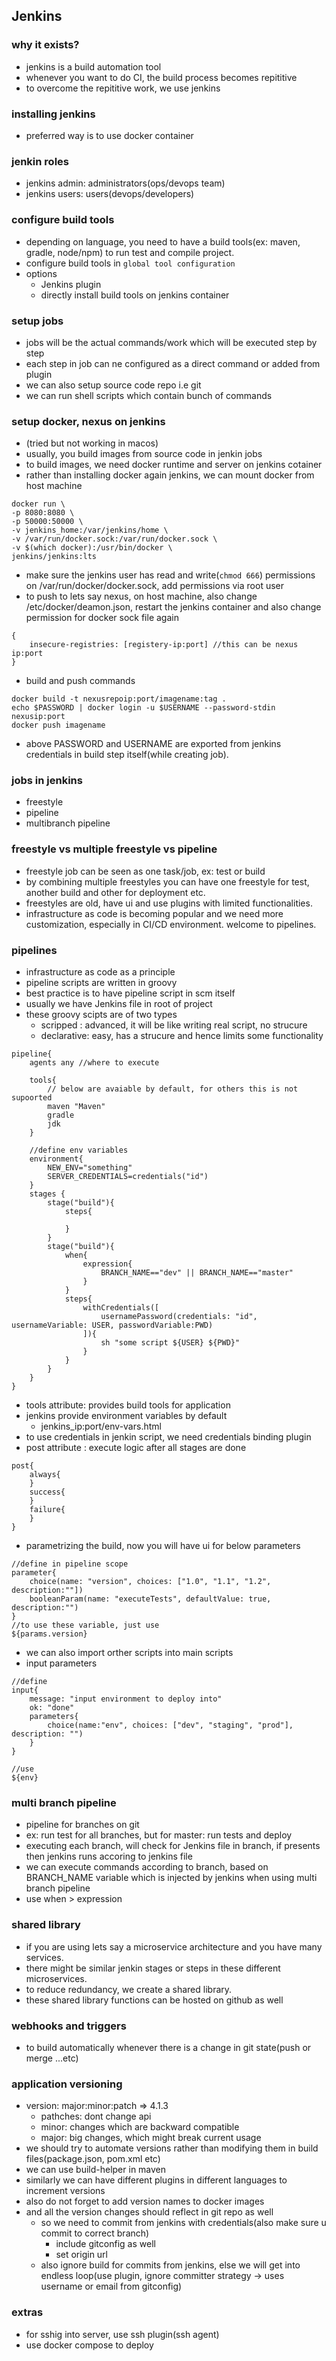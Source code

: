 ## Jenkins
### why it exists?
- jenkins is a build automation tool
- whenever you want to do CI, the build process becomes repititive
- to overcome the repititive work, we use jenkins

### installing jenkins
- preferred way is to use docker container

### jenkin roles
- jenkins admin: administrators(ops/devops team)
- jenkins users: users(devops/developers)

### configure build tools
- depending on language, you need to have a build tools(ex: maven, gradle, node/npm) to run test and compile project.
- configure build tools in `global tool configuration`
- options
	- Jenkins plugin 
	- directly install build tools on jenkins container

### setup jobs
- jobs will be the actual commands/work which will be executed step by step
- each step in job can ne configured as a direct command or added from plugin
- we can also setup source code repo i.e git
- we can run shell scripts which contain bunch of commands

### setup docker, nexus on jenkins
- (tried but not working in macos)
- usually, you build images from source code in jenkin jobs
- to build images, we need docker runtime and server on jenkins cotainer
- rather than installing docker again jenkins, we can mount docker from host machine
```
docker run \
-p 8080:8080 \
-p 50000:50000 \
-v jenkins_home:/var/jenkins/home \
-v /var/run/docker.sock:/var/run/docker.sock \
-v $(which docker):/usr/bin/docker \
jenkins/jenkins:lts
```
- make sure the jenkins user has read and write(`chmod 666`) permissions on /var/run/docker/docker.sock, add permissions via root user
- to push to lets say nexus, on host machine, also change /etc/docker/deamon.json, restart the jenkins container and also change permission for docker sock file again
```
{
	insecure-registries: [registery-ip:port] //this can be nexus ip:port
}
```
- build and push commands
```
docker build -t nexusrepoip:port/imagename:tag .
echo $PASSWORD | docker login -u $USERNAME --password-stdin nexusip:port
docker push imagename
```
- above PASSWORD and USERNAME are exported from jenkins credentials in build step itself(while creating job).

### jobs in jenkins
- freestyle
- pipeline
- multibranch pipeline

### freestyle vs multiple freestyle vs pipeline
- freestyle job can be seen as one task/job, ex: test or build
- by combining multiple freestyles you can have one freestyle for test, another build and other for deployment etc.
- freestyles are old, have ui and use plugins with limited functionalities.
- infrastructure as code is becoming popular and we need more customization, especially in CI/CD environment. welcome to pipelines.

### pipelines
- infrastructure as code as a principle
- pipeline scripts are written in groovy
- best practice is to have pipeline script in scm itself
- usually we have Jenkins file in root of project
- these groovy scipts are of two types
	- scripped : advanced, it will be like writing real script, no strucure
	- declarative: easy, has a strucure and hence limits some functionality
```
pipeline{
	agents any //where to execute
	
	tools{
		// below are avaiable by default, for others this is not supoorted
		maven "Maven"
		gradle
		jdk
	}
	
	//define env variables
	environment{
		NEW_ENV="something"
		SERVER_CREDENTIALS=credentials("id")
	}
	stages {
		stage("build"){
			steps{
			
			}
		}
		stage("build"){
			when{
				expression{
					BRANCH_NAME=="dev" || BRANCH_NAME=="master"
				}
			}
			steps{
				withCredentials([
					usernamePassword(credentials: "id", usernameVariable: USER, passwordVariable:PWD)
				]){
					sh "some script ${USER} ${PWD}"
				}
			}
		}
	}
}
```
- tools attribute: provides build tools for application
- jenkins provide environment variables by default
	- jenkins_ip:port/env-vars.html
- to use credentials in jenkin script, we need  credentials binding plugin
- post attribute : execute logic after all stages are done
```
post{
	always{
	}
	success{
	}
	failure{
	}
}
```
- parametrizing the build, now you will have ui for below parameters
```
//define in pipeline scope
parameter{
	choice(name: "version", choices: ["1.0", "1.1", "1.2", description:""])
	booleanParam(name: "executeTests", defaultValue: true, description:"")
}
//to use these variable, just use
${params.version}
```
- we can also import orther scripts into main scripts
- input parameters
```
//define
input{
	message: "input environment to deploy into"
	ok: "done"
	parameters{
		choice(name:"env", choices: ["dev", "staging", "prod"], description: "")
	}
}

//use
${env}
```

### multi branch pipeline
- pipeline for branches on git
- ex: run test for all branches, but for master: run tests and deploy
- executing each branch, will check for Jenkins file in branch, if presents then jenkins runs accoring to jenkins file
- we can execute commands according to branch, based on BRANCH_NAME variable which is injected by jenkins when using multi branch pipeline
- use when > expression 

### shared library
- if you are using lets say a microservice architecture and you have many services.
- there might be similar jenkin stages or steps in these different microservices.
- to reduce redundancy, we create a shared library.
- these shared library functions can be hosted on github as well

### webhooks and triggers
- to build automatically whenever there is a change in git state(push or merge ...etc)

### application versioning
- version: major:minor:patch => 4.1.3
	- pathches: dont change api
	- minor: changes which are backward compatible
	- major: big changes, which might break current usage
- we should try to automate versions rather than modifying them in build files(package.json, pom.xml etc)
- we can use build-helper in maven
- similarly we can have different plugins in different languages to increment versions
- also do not forget to add version names to docker images
- and all the version changes should reflect in git repo as well
	- so we need to commit from jenkins with credentials(also make sure u commit to correct branch)
		- include gitconfig as well
		- set origin url
	- also ignore build for commits from jenkins, else we will get into endless loop(use plugin, ignore committer strategy -> uses username or email from gitconfig)

### extras
- for sshig into server, use ssh plugin(ssh agent)
- use docker compose to deploy

